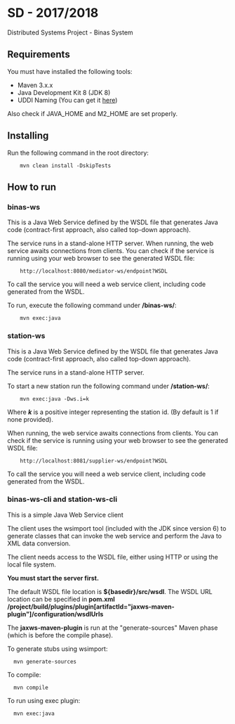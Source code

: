 # SD - 2017/2018
Distributed Systems Project - Binas System

## Requirements
You must have installed the following tools:
- Maven 3.x.x 
- Java Development Kit 8 (JDK 8)
- UDDI Naming (You can get it [here](https://github.com/tecnico-distsys/naming))

Also check if JAVA_HOME and M2_HOME are set properly.

## Installing
Run the following command in the root directory:
```
    mvn clean install -DskipTests
```

## How to run
### binas-ws
This is a Java Web Service defined by the WSDL file that generates Java code 
(contract-first approach, also called top-down approach).

The service runs in a stand-alone HTTP server.
When running, the web service awaits connections from clients.
You can check if the service is running using your web browser to see the 
generated WSDL file:
```
    http://localhost:8080/mediator-ws/endpoint?WSDL
```
To call the service you will need a web service client, including code generated from the WSDL.

To run, execute the following command under **/binas-ws/**:
```
    mvn exec:java
```

### station-ws
This is a Java Web Service defined by the WSDL file that generates Java code
(contract-first approach, also called top-down approach).

The service runs in a stand-alone HTTP server.

To start a new station run the following command under **/station-ws/**:
```
    mvn exec:java -Dws.i=k
```
Where **_k_** is a positive integer representing the station id. (By default is 1 if 
none provided).

When running, the web service awaits connections from clients.
You can check if the service is running using your web browser 
to see the generated WSDL file:
```
    http://localhost:8081/supplier-ws/endpoint?WSDL
```

To call the service you will need a web service client,
including code generated from the WSDL.

### binas-ws-cli and station-ws-cli
This is a simple Java Web Service client

The client uses the wsimport tool (included with the JDK since version 6)
to generate classes that can invoke the web service and
perform the Java to XML data conversion.

The client needs access to the WSDL file,
either using HTTP or using the local file system.

**You must start the server first.**

The default WSDL file location is **${basedir}/src/wsdl**.
The WSDL URL location can be specified in **pom.xml**
**/project/build/plugins/plugin\[artifactId="jaxws-maven-plugin"]/configuration/wsdlUrls**

The **jaxws-maven-plugin** is run at the "generate-sources" Maven phase (which is before the compile phase).

To generate stubs using wsimport:
```
  mvn generate-sources
```

To compile:
```
  mvn compile
```

To run using exec plugin:
```
  mvn exec:java
```
  
